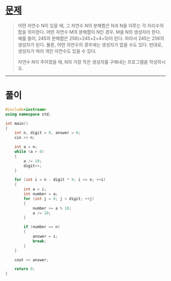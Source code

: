 # [문제](https://www.acmicpc.net/problem/2231 "#2231번")
  
> 어떤 자연수 N이 있을 때, 그 자연수 N의 분해합은 N과 N을 이루는 각 자리수의 합을 의미한다. 어떤 자연수 M의 분해합이 N인 경우, M을 N의 생성자라 한다. 예를 들어, 245의 분해합은 256(=245+2+4+5)이 된다. 따라서 245는 256의 생성자가 된다. 물론, 어떤 자연수의 경우에는 생성자가 없을 수도 있다. 반대로, 생성자가 여러 개인 자연수도 있을 수 있다.
> 
> 자연수 N이 주어졌을 때, N의 가장 작은 생성자를 구해내는 프로그램을 작성하시오.
<hr/>

# 풀이

```cpp
#include<iostream>
using namespace std;

int main()
{
    int n, digit = 0, answer = 0;
    cin >> n;

    int a = n;
    while (a > 0)
    {
        a /= 10;
        digit++;
    }

    for (int i = n - digit * 9; i <= n; ++i)
    {
        int a = i;
        int number = a;
        for (int j = 0; j < digit; ++j)
        {
            number += a % 10;
            a /= 10;
        }

        if (number == n)
        {
            answer = i;
            break;
        }
    }

    cout << answer;

    return 0;
}
```

